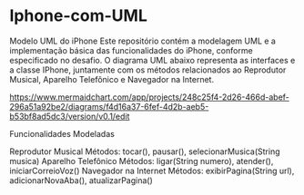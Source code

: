 # Iphone-com-UML
Modelo UML do iPhone
Este repositório contém a modelagem UML e a implementação básica das funcionalidades do iPhone, conforme especificado no desafio. O diagrama UML abaixo representa as interfaces e a classe IPhone, juntamente com os métodos relacionados ao Reprodutor Musical, Aparelho Telefônico e Navegador na Internet.

https://www.mermaidchart.com/app/projects/248c25f4-2d26-466d-abef-296a51a92be2/diagrams/f4d16a37-6fef-4d2b-aeb5-b53bf8ad5dc3/version/v0.1/edit

Funcionalidades Modeladas

Reprodutor Musical
Métodos: tocar(), pausar(), selecionarMusica(String musica)
Aparelho Telefônico
Métodos: ligar(String numero), atender(), iniciarCorreioVoz()
Navegador na Internet
Métodos: exibirPagina(String url), adicionarNovaAba(), atualizarPagina()